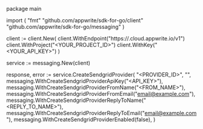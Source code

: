 package main

import (
    "fmt"
    "github.com/appwrite/sdk-for-go/client"
    "github.com/appwrite/sdk-for-go/messaging"
)

client := client.New(
    client.WithEndpoint("https://<REGION>.cloud.appwrite.io/v1")
    client.WithProject("<YOUR_PROJECT_ID>")
    client.WithKey("<YOUR_API_KEY>")
)

service := messaging.New(client)

response, error := service.CreateSendgridProvider(
    "<PROVIDER_ID>",
    "<NAME>",
    messaging.WithCreateSendgridProviderApiKey("<API_KEY>"),
    messaging.WithCreateSendgridProviderFromName("<FROM_NAME>"),
    messaging.WithCreateSendgridProviderFromEmail("email@example.com"),
    messaging.WithCreateSendgridProviderReplyToName("<REPLY_TO_NAME>"),
    messaging.WithCreateSendgridProviderReplyToEmail("email@example.com"),
    messaging.WithCreateSendgridProviderEnabled(false),
)

